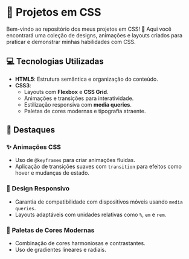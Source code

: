 # 🎨 Projetos em CSS

Bem-vindo ao repositório dos meus projetos em CSS! 🌟 Aqui você encontrará uma coleção de designs, animações e layouts criados para praticar e demonstrar minhas habilidades com CSS.

## 💻 Tecnologias Utilizadas

- **HTML5**: Estrutura semântica e organização do conteúdo.
- **CSS3**: 
  - Layouts com **Flexbox** e **CSS Grid**.
  - Animações e transições para interatividade.
  - Estilização responsiva com **media queries**.
  - Paletas de cores modernas e tipografia atraente.

## 🌟 Destaques

### ✨ **Animações CSS**
- Uso de `@keyframes` para criar animações fluidas.
- Aplicação de transições suaves com `transition` para efeitos como hover e mudanças de estado.

### 📐 **Design Responsivo**
- Garantia de compatibilidade com dispositivos móveis usando `media queries`.
- Layouts adaptáveis com unidades relativas como `%`, `em` e `rem`.

### 🎨 **Paletas de Cores Modernas**
- Combinação de cores harmoniosas e contrastantes.
- Uso de gradientes lineares e radiais.




